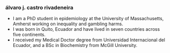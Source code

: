 ### álvaro j. castro rivadeneira  

- I am a PhD student in epidemiology at the University of Massachusetts, Amherst working on inequality and gambling harms.
- I was born in Quito, Ecuador and have lived in seven countries across five continents.
- I received my Medical Doctor degree from Universidad Internacional del Ecuador, and a BSc in Biochemistry from McGill University.

<!--
**micokoch/micokoch** is a ✨ _special_ ✨ repository because its `README.md` (this file) appears on your GitHub profile.

Here are some ideas to get you started:

- 🔭 I’m currently working on ...
- 🌱 I’m currently learning ...
- 👯 I’m looking to collaborate on ...
- 🤔 I’m looking for help with ...
- 💬 Ask me about ...
- 📫 How to reach me: ...
- 😄 Pronouns: ...
- ⚡ Fun fact: ...
-->
